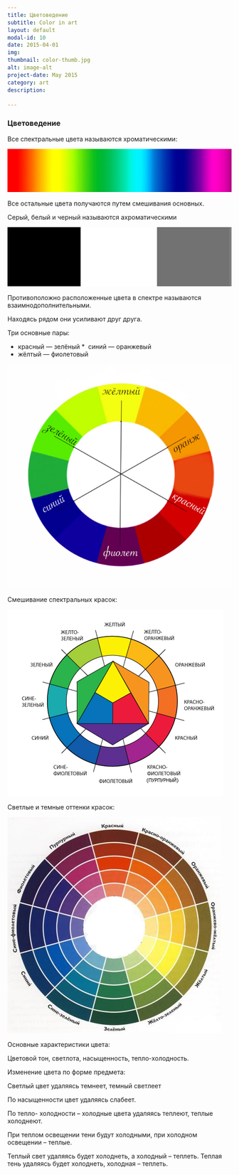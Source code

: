 ```yaml
---
title: Цветоведение
subtitle: Color in art
layout: default
modal-id: 10
date: 2015-04-01
img: 
thumbnail: color-thumb.jpg
alt: image-alt
project-date: May 2015
category: art
description:

---
```


### Цветоведение

Все спектральные цвета называются хроматическими:

![img-art-1](/img/portfolio/img-art-1.jpg)

Все остальные цвета получаются путем смешивания основных.

Серый, белый и черный называются ахроматическими

![img-art-2](/img/portfolio/img-art-2.jpg)

Противоположно расположенные цвета в спектре называются взаимнодополнительными.

Находясь рядом они усиливают друг друга.

Три основные пары: 

* красный — зелёный
*  синий — оранжевый 
* жёлтый — фиолетовый


![img-art-3](/img/portfolio/img-art-3.jpg)

Смешивание спектральных красок:

![img-art-4](/img/portfolio/img-art-4.jpg)

Светлые и темные оттенки красок:

![img-art-5](/img/portfolio/img-art-5.jpg)

Основные характеристики цвета:

Цветовой тон, светлота, насыщенность, тепло-холодность.

Изменение цвета по форме предмета:

Светлый цвет удаляясь темнеет, темный светлеет

По насыщенности цвет удаляясь слабеет.

По тепло- холодности – холодные цвета удаляясь теплеют, теплые холоднеют.

При теплом освещении тени будут холодными, при холодном освещении – теплые.

Теплый свет удаляясь будет холоднеть, а холодный – теплеть. Теплая тень удаляясь будет холоднеть, холодная – теплеть.
